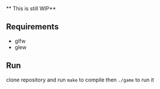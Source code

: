 ** This is still WIP**
## Requirements
* glfw
* glew
## Run
clone repository and run ```make``` to compile
then ```./game``` to run it
